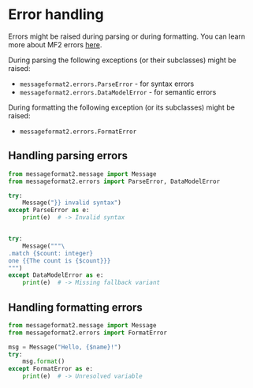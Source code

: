 # Error handling

Errors might be raised during parsing or during formatting. You can learn more
about MF2 errors
[here](https://www.unicode.org/reports/tr35/tr35-72/tr35-messageFormat.html#error-handling).

During parsing the following exceptions (or their subclasses) might be raised:

- `messageformat2.errors.ParseError` - for syntax errors
- `messageformat2.errors.DataModelError` - for semantic errors

During formatting the following exception (or its subclasses) might be raised:

- `messageformat2.errors.FormatError`

## Handling parsing errors

```python
from messageformat2.message import Message
from messageformat2.errors import ParseError, DataModelError

try:
    Message("}} invalid syntax")
except ParseError as e:
    print(e)  # -> Invalid syntax


try:
    Message("""\
.match {$count: integer}
one {{The count is {$count}}}
""")
except DataModelError as e:
    print(e)  # -> Missing fallback variant
```

## Handling formatting errors

```python
from messageformat2.message import Message
from messageformat2.errors import FormatError

msg = Message("Hello, {$name}!")
try:
    msg.format()
except FormatError as e:
    print(e)  # -> Unresolved variable
```
